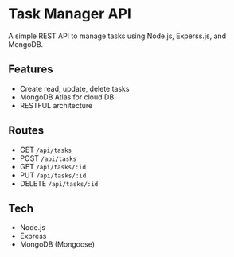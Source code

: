 # Task Manager API

A simple REST API to manage tasks using Node.js, Experss.js, and MongoDB.

## Features
- Create read, update, delete tasks
- MongoDB Atlas for cloud DB
- RESTFUL architecture

## Routes
- GET `/api/tasks`
- POST `/api/tasks`
- GET `/api/tasks/:id`
- PUT `/api/tasks/:id`
- DELETE `/api/tasks/:id`

## Tech
- Node.js
- Express
- MongoDB (Mongoose)